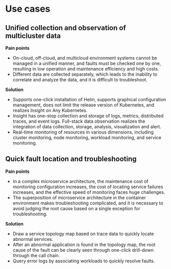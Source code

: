 # Use cases

## Unified collection and observation of multicluster data

**Pain points**

- On-cloud, off-cloud, and multicloud environment systems cannot be managed in a unified manner, and faults must be checked one by one, resulting in low operation and maintenance efficiency and high costs.
- Different data are collected separately, which leads to the inability to correlate and analyze the data, and it is difficult to troubleshoot.

**Solution** 

- Supports one-click installation of Helm, supports graphical configuration management, does not limit the release version of Kubernetes, and realizes Insight on Any Kubernetes.
- Insight has one-stop collection and storage of logs, metrics, distributed traces, and event logs. Full-stack data observation realizes the integration of data collection, storage, analysis, visualization and alert.
- Real-time monitoring of resources in various dimensions, including cluster monitoring, node monitoring, workload monitoring, and service monitoring.



## Quick fault location and troubleshooting

**Pain points**

- In a complex microservice architecture, the maintenance cost of monitoring configuration increases, the cost of locating service failures increases, and the effective speed of monitoring faces huge challenges.
- The superposition of microservice architecture in the container environment makes troubleshooting complicated, and it is necessary to avoid judging the root cause based on a single exception for troubleshooting.

**Solution**

- Draw a service topology map based on trace data to quickly locate abnormal services.
- After an abnormal application is found in the topology map, the root cause of the fault can be clearly seen through one-click drill-down through the call chain.
- Query error logs by associating workloads to quickly resolve faults.


